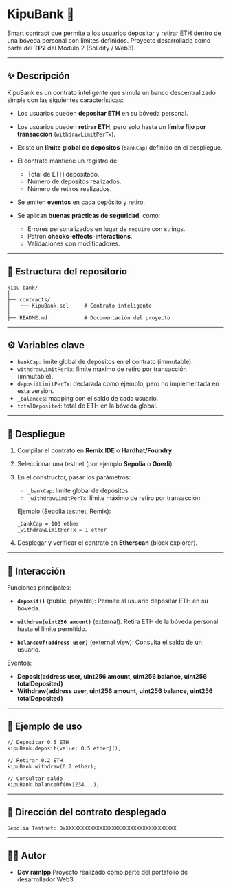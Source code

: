 # KipuBank 🏦

Smart contract que permite a los usuarios depositar y retirar ETH dentro de una bóveda personal con límites definidos. Proyecto desarrollado como parte del **TP2** del Módulo 2 (Solidity / Web3).

---

## ✨ Descripción

KipuBank es un contrato inteligente que simula un banco descentralizado simple con las siguientes características:

* Los usuarios pueden **depositar ETH** en su bóveda personal.
* Los usuarios pueden **retirar ETH**, pero solo hasta un **límite fijo por transacción** (`withdrawLimitPerTx`).
* Existe un **límite global de depósitos** (`bankCap`) definido en el despliegue.
* El contrato mantiene un registro de:

  * Total de ETH depositado.
  * Número de depósitos realizados.
  * Número de retiros realizados.
* Se emiten **eventos** en cada depósito y retiro.
* Se aplican **buenas prácticas de seguridad**, como:

  * Errores personalizados en lugar de `require` con strings.
  * Patrón **checks-effects-interactions**.
  * Validaciones con modificadores.

---

## 📂 Estructura del repositorio

```
kipu-bank/
│
├── contracts/
│   └── KipuBank.sol     # Contrato inteligente
│
├── README.md            # Documentación del proyecto
```

---

## ⚙️ Variables clave

* `bankCap`: límite global de depósitos en el contrato (immutable).
* `withdrawLimitPerTx`: límite máximo de retiro por transacción (immutable).
* `depositLimitPerTx`: declarada como ejemplo, pero no implementada en esta versión.
* `_balances`: mapping con el saldo de cada usuario.
* `totalDeposited`: total de ETH en la bóveda global.

---

## 🚀 Despliegue

1. Compilar el contrato en **Remix IDE** o **Hardhat/Foundry**.

2. Seleccionar una testnet (por ejemplo **Sepolia** o **Goerli**).

3. En el constructor, pasar los parámetros:

   * `_bankCap`: límite global de depósitos.
   * `_withdrawLimitPerTx`: límite máximo de retiro por transacción.

   Ejemplo (Sepolia testnet, Remix):

   ```
   _bankCap = 100 ether
   _withdrawLimitPerTx = 1 ether
   ```

4. Desplegar y verificar el contrato en **Etherscan** (block explorer).

---

## 🔎 Interacción

Funciones principales:

* **`deposit()`** (public, payable):
  Permite al usuario depositar ETH en su bóveda.

* **`withdraw(uint256 amount)`** (external):
  Retira ETH de la bóveda personal hasta el límite permitido.

* **`balanceOf(address user)`** (external view):
  Consulta el saldo de un usuario.

Eventos:

* **Deposit(address user, uint256 amount, uint256 balance, uint256 totalDeposited)**
* **Withdraw(address user, uint256 amount, uint256 balance, uint256 totalDeposited)**

---

## 📜 Ejemplo de uso

```solidity
// Depositar 0.5 ETH
kipuBank.deposit{value: 0.5 ether}();

// Retirar 0.2 ETH
kipuBank.withdraw(0.2 ether);

// Consultar saldo
kipuBank.balanceOf(0x1234...);
```

---

## 📍 Dirección del contrato desplegado

```
Sepolia Testnet: 0xXXXXXXXXXXXXXXXXXXXXXXXXXXXXXXXXXXXX
```

---

## 👨‍💻 Autor

* **Dev ramlpp**
  Proyecto realizado como parte del portafolio de desarrollador Web3.
